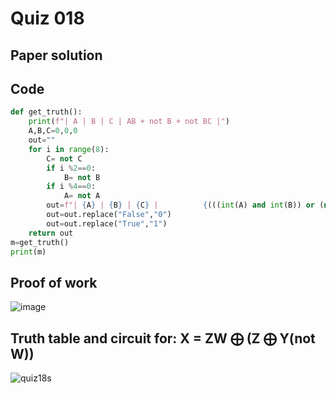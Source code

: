 # Quiz 018

## Paper solution


## Code
```.py
def get_truth():
    print(f"| A | B | C | AB + not B + not BC |")
    A,B,C=0,0,0
    out=""
    for i in range(8):
        C= not C
        if i %2==0:
            B= not B
        if i %4==0:
            A= not A
        out=f"| {A} | {B} | {C} |          {(((int(A) and int(B)) or (not int(B))) or ((not (int(B))) and int(C)))}          |\n"+out
        out=out.replace("False","0")
        out=out.replace("True","1")
    return out
m=get_truth()
print(m)

```

## Proof of work

![image](https://github.com/user-attachments/assets/7a94e1e6-d9cd-4352-ba5a-1e39e8eedc4d)


## Truth table and circuit for: X = ZW ⨁ (Z ⨁ Y(not W))

![quiz18s](https://github.com/user-attachments/assets/96b10990-77c7-4400-8cf1-d665ec3c31c0)



